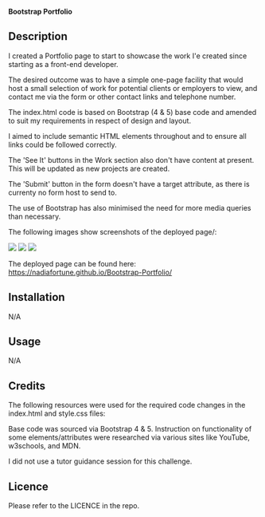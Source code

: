 
 **Bootstrap Portfolio**

## **Description**

I created a Portfolio page to start to showcase the work I'e created since starting as a front-end developer.

The desired outcome was to have a simple one-page facility that would host a small selection of work for potential clients or employers to view, and contact me via the form or other contact links and telephone number.

The index.html code is based on Bootstrap (4 & 5) base code and amended to suit my requirements in respect of design and layout.

I aimed to include semantic HTML elements throughout and to ensure all links could be followed correctly.

The 'See It' buttons in the Work section also don't have content at present. This will be updated as new projects are created.

The 'Submit' button in the form doesn't have a target attribute, as there is currenty no form host to send to.

The use of Bootstrap has also minimised the need for more media queries than necessary.

The following images show screenshots of the deployed page/:

![](Images/Screenshot_2023_12-19_155946_(1))
![](Images/Screenshot_2023_12-19_155946_(2))
![](Images/Screenshot_2023_12-19_155946_(3))


The deployed page can be found here: https://nadiafortune.github.io/Bootstrap-Portfolio/

## **Installation**

N/A

## **Usage**

N/A

## **Credits**

The following resources were used for the required code changes in the index.html and style.css files:

Base code was sourced via Bootstrap 4 & 5.
Instruction on functionality of some elements/attributes were researched via various sites like YouTube, w3schools, and MDN.

I did not use a tutor guidance session for this challenge.

## **Licence**

Please refer to the LICENCE in the repo.


